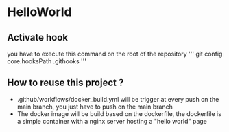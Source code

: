 # HelloWorld

## Activate hook

you have to execute this command on the root of the repository
'''
git config core.hooksPath .githooks
'''

## How to reuse this project ?

- .github/workflows/docker_build.yml will be trigger at every push on the main branch, you just have to push on the main branch
- The docker image will be build based on the dockerfile, the dockerfile is a simple container with a nginx server hosting a "hello world" page

